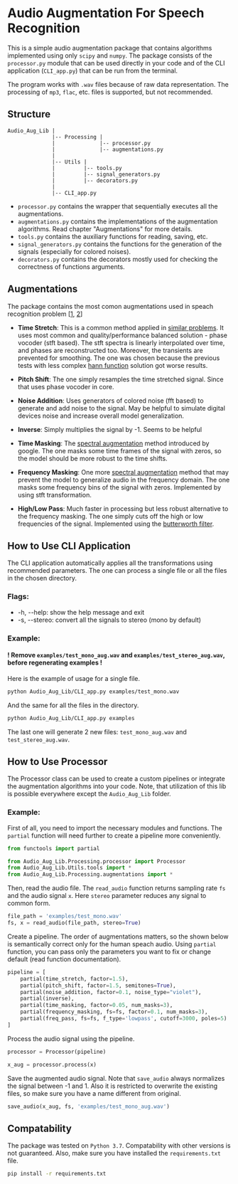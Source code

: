 # Audio Augmentation For Speech Recognition

This is a simple audio augmentation package that contains algorithms implemented using only `scipy` and `numpy`. The package consists of the `processor.py` module that can be used directly in your code and of the CLI application (`CLI_app.py`) that can be run from the terminal.

The program works with `.wav` files because of raw data representation. The processing of `mp3`, `flac`, etc. files is supported, but not recommended.


## Structure
```
Audio_Aug_Lib |
              |-- Processing |
              |              |-- processor.py
              |              |-- augmentations.py
              |
              |-- Utils |
              |         |-- tools.py
              |         |-- signal_generators.py
              |         |-- decorators.py
              |
              |-- CLI_app.py
```
* `processor.py` contains the wrapper that sequentially executes all the augmentations.
* `augmentations.py` contains the implementations of the augmentation algorithms. Read chapter "Augmentations" for more details.
* `tools.py` contains the auxiliary functions for reading, saving, etc.
* `signal_generators.py` contains the functions for the generation of the signals (especially for colored noises).
* `decorators.py` contains the decorators mostly used for checking the correctness of functions arguments.



## Augmentations
The package contains the most comon augmentations used in speach recognition problem [[1](https://cyberleninka.ru/article/n/metody-augmentatsii-audio-signala/), [2](https://doi.org/10.21437/Interspeech.2019-2680)]
* **Time Stretch**: This is a common method applied in [similar problems](https://doi.org/10.1007/s10772-021-09883-3). It uses most common and quality/performance balanced solution - phase vocoder (stft based). The stft spectra is linearly interpolated over time, and phases are reconstructed too. Moreover, the transients are prevented for smoothing. The one was chosen because the previous tests with less complex [hann function](https://en.wikipedia.org/wiki/Hann_function) solution got worse results.


* **Pitch Shift**: The one simply resamples the time stretched signal. Since that uses phase vocoder in core.


* **Noise Addition**: Uses generators of colored noise (fft based) to generate and add noise to the signal. May be helpful to simulate digital devices noise and increase overall model generalization. 


* **Inverse**: Simply multiplies the signal by -1. Seems to be helpful 


* **Time Masking**: The [spectral augmentation](https://doi.org/10.21437/Interspeech.2019-2680) method introduced by google. The one masks some time frames of the signal with zeros, so the model should be more robust to the time shifts.


* **Frequency Masking**: One more [spectral augmentation](https://doi.org/10.21437/Interspeech.2019-2680) method that may prevent the model to generalize audio in the frequency domain. The one masks some frequency bins of the signal with zeros. Implemented by using stft transformation.


* **High/Low Pass**: Much faster in processing but less robust alternative to the frequency masking. The one simply cuts off the high or low frequencies of the signal. Implemented using the [butterworth filter](https://en.wikipedia.org/wiki/Butterworth_filter).




## How to Use CLI Application
The CLI application automatically applies all the transformations using recommended parameters. The one can process a single file or all the files in the chosen directory.
### Flags:
* -h, --help: show the help message and exit
* -s, --stereo: convert all the signals to stereo (mono by default)
### Example:
#### ! Remove `examples/test_mono_aug.wav` and `examples/test_stereo_aug.wav`, before regenerating examples !
Here is the example of usage for a single file.
```bash
python Audio_Aug_Lib/CLI_app.py examples/test_mono.wav
```

And the same for all the files in the directory.
```bash
python Audio_Aug_Lib/CLI_app.py examples
```
The last one will generate 2 new files: `test_mono_aug.wav` and `test_stereo_aug.wav`. 



## How to Use Processor
The Processor class can be used to create a custom pipelines or integrate the augmentation algorithms into your code. Note, that utilization of this lib is possible everywhere except the `Audio_Aug_Lib` folder.  

### Example:
First of all, you need to import the necessary modules and functions. The `partial` function will need further to create a pipeline more conveniently.  
```python 
from functools import partial

from Audio_Aug_Lib.Processing.processor import Processor
from Audio_Aug_Lib.Utils.tools import *
from Audio_Aug_Lib.Processing.augmentations import *
```

Then, read the audio file. The `read_audio` function returns sampling rate `fs` and the audio signal `x`. Here `stereo` parameter reduces any signal to common form.

```python
file_path = 'examples/test_mono.wav'
fs, x = read_audio(file_path, stereo=True)
```

Create a pipeline. The order of augmentations matters, so the shown below is semantically correct only for the human speach audio. Using `partial` function, you can pass only the parameters you want to fix or change default (read function documentation).    
```python
pipeline = [
    partial(time_stretch, factor=1.5),
    partial(pitch_shift, factor=1.5, semitones=True),
    partial(noise_addition, factor=0.1, noise_type="violet"),
    partial(inverse),
    partial(time_masking, factor=0.05, num_masks=3),
    partial(frequency_masking, fs=fs, factor=0.1, num_masks=3),
    partial(freq_pass, fs=fs, f_type='lowpass', cutoff=3000, poles=5)
]
```

Process the audio signal using the pipeline.  
```python
processor = Processor(pipeline)

x_aug = processor.process(x)
```

Save the augmented audio signal. Note that `save_audio` always normalizes the signal between -1 and 1. Also it is restricted to overwrite the existing files, so make sure you have a name different from original.  
```python
save_audio(x_aug, fs, 'examples/test_mono_aug.wav')
```




## Compatability
The package was tested on `Python 3.7`. Compatability with other versions is not guaranteed. Also, make sure you have installed the `requirements.txt` file.  
```bash
pip install -r requirements.txt
```

